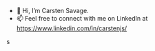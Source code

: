 - 👋 Hi, I’m Carsten Savage.
- 📫 Feel free to connect with me on LinkedIn at https://www.linkedin.com/in/carstenjs/

s
